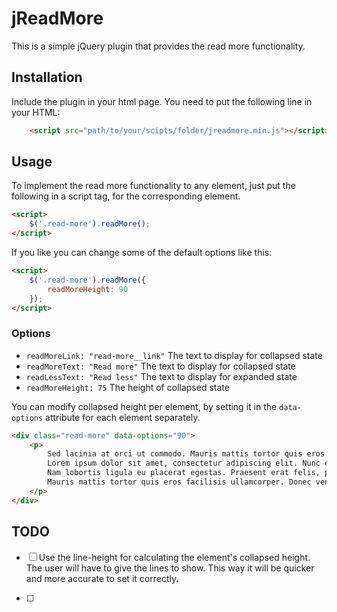 # jReadMore
This is a simple jQuery plugin that provides the read more functionality.

## Installation
Include the plugin in your html page. You need to put the following line in your HTML:

```html
    <script src="path/to/your/scipts/folder/jreadmore.min.js"></script>
```

## Usage
To implement the read more functionality to any element, just put the following in a script tag, for the corresponding element.
```html
<script>
    $('.read-more').readMore();
</script>
```

If you like you can change some of the default options like this:
```html
<script>
    $('.read-more').readMore({
        readMoreHeight: 90
    });
</script>
```
### Options
* `readMoreLink: "read-more__link"` The text to display for collapsed state
* `readMoreText: "Read more"` The text to display for collapsed state
* `readLessText: "Read less"` The text to display for expanded state
* `readMoreHeight: 75` The height of collapsed state

You can modify collapsed height per element, by setting it in the `data-options` attribute for each element separately.


```html
<div class="read-more" data-options="90">
    <p>
        Sed lacinia at orci ut commodo. Mauris mattis tortor quis eros facilisis ullamcorper. Donec venenatis, nulla ac luctus condimentum, justo enim ullamcorper ligula, quis convallis nunc libero at lorem.
        Lorem ipsum dolor sit amet, consectetur adipiscing elit. Nunc elit metus, facilisis eu odio et, tempor vehicula augue. Aenean ut diam ultricies, imperdiet metus tincidunt, condimentum ante.
        Nam lobortis ligula eu placerat egestas. Praesent erat felis, pellentesque et tristique efficitur, euismod a leo. Sed lacinia at orci ut commodo.
        Mauris mattis tortor quis eros facilisis ullamcorper. Donec venenatis, nulla ac luctus condimentum, justo enim ullamcorper ligula, quis convallis nunc libero at lorem.
    </p>
</div>
```

## TODO
- [ ] Use the line-height for calculating the element's collapsed height. The user will have to give the lines to show. This way it will be quicker and more accurate to set it correctly.

- [ ]
